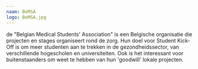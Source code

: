 ```yaml
---
naam: BeMSA
logo: BeMSA.jpg
---
```

de "Belgian Medical Students' Association" is een Belgische organisatie die projecten en stages organiseert rond de zorg. Hun doel voor Student Kick-Off is om meer studenten aan te trekken in de gezondheidssector, van verschillende hogescholen en universiteiten. Ook is het interessant voor buitenstaanders om weet te hebben van hun 'goodwill' lokale projecten.
